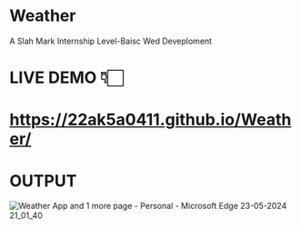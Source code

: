 # Weather
A Slah Mark Internship Level-Baisc Wed Deveploment
# LIVE DEMO 👇🏻
# https://22ak5a0411.github.io/Weather/
# OUTPUT
![Weather App and 1 more page - Personal - Microsoft​ Edge 23-05-2024 21_01_40](https://21ak1a0427.github.io/Weather/
)
